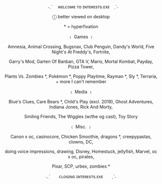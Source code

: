 <div align="center">
<p>
⠀ ˗ˏˋ 　ᴡᴇʟᴄᴏᴍᴇ ᴛᴏ ɪɴᴛᴇʀᴇsᴛs.ᴇxᴇ　ˎˊ˗
</p>
<p>
ⓘ better viewed on desktop
</p>
<p>
* = hyperfixation
</p>
<p>
﹙ Games ﹚
</p>
<p>
Amnesia, Animal Crossing, Bugsnax, Club Penguin, Dandy's World, Five Night's At Freddy's, Fortnite,
</p>
<p>
Garry's Mod, Garten Of Banban, GTA V, Mario, Mortal Kombat, Payday, Pizza Tower,
</p>
<p>
Plants Vs. Zombies *, Pokémon *, Poppy Playtime, Rayman *, Sly *, Terraria, + more I can't remember
</p>
<p>
﹙ Media ﹚
</p>
<p>
Blue's Clues, Care Bears *, Child's Play (excl. 2019), Ghost Adventures, Indiana Jones, Rick And Morty,
</p>
<p>
Smiling Friends, The Wiggles (w/the og cast), Toy Story
</p>
<p>
﹙ Misc. ﹚
</p>
<p>
Canon x oc, casinocore, Chicken Smoothie, dragons *, creepypastas, clowns, DC,
</p>
<p>
doing voice impressions, drawing, Disney, Homestuck, jellyfish, Marvel, oc x oc, pirates,
</p>
<p>
Pixar, SCP, urbex, zombies *
</p>
<p>
˗ˏˋ　　ᴄʟᴏsɪɴɢ ɪɴᴛᴇʀᴇsᴛs.ᴇxᴇ　　ˎˊ˗
</p>
